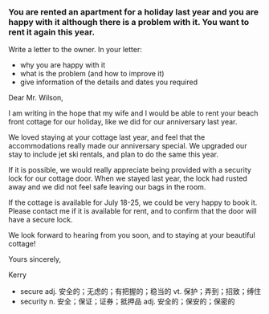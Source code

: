 ### You are rented an apartment for a holiday last year and you are happy with it although there is a problem with it. You want to rent it again this year.

Write a letter to the owner. In your letter:
 - why you are happy with it
 - what is the problem (and how to improve it)
 - give information of the details and dates you required


Dear Mr. Wilson,

I am writing in the hope that my wife and I would be able to rent your beach front cottage for our holiday, like we did for our anniversary last year.

We loved staying at your cottage last year, and feel that the accommodations really made our anniversary special. We upgraded our stay to include jet ski rentals, and plan to do the same this year.

If it is possible, we would really appreciate being provided with a security lock for our cottage door. When we stayed last year, the lock had rusted away and we did not feel safe leaving our bags in the room.

If the cottage is available for July 18-25, we could be very happy to book it. Please contact me if it is available for rent, and to confirm that the door will have a secure lock.

We look forward to hearing from you soon, and to staying at your beautiful cottage!

Yours sincerely,

Kerry


- secure adj. 安全的；无虑的；有把握的；稳当的 vt. 保护；弄到；招致；缚住
- security n. 安全；保证；证券；抵押品 adj. 安全的；保安的；保密的
